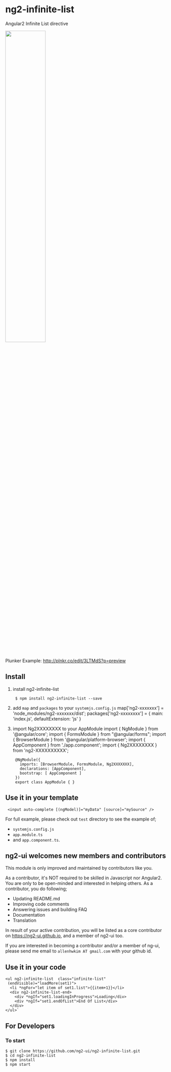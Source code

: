 # ng2-infinite-list
Angular2 Infinite List directive

<a href="http://ng2-ui.github.io/#/infinite-list">
  <img src="http://i.imgur.com/5SDqQ6t.png"width="50% border="1" />
</a> 

Plunker Example: http://plnkr.co/edit/3LTMdS?p=preview

## Install

1. install ng2-infinite-list

        $ npm install ng2-infinite-list --save

2. add `map` and `packages` to your `systemjs.config.js`
        map['ng2-xxxxxxx'] = 'node_modules/ng2-xxxxxxx/dist';
        packages['ng2-xxxxxxxx'] = { main: 'index.js', defaultExtension: 'js' }

3. import Ng2XXXXXXXX to your AppModule
        import { NgModule } from '@angular/core';
        import { FormsModule } from "@angular/forms";
        import { BrowserModule  } from '@angular/platform-browser';
        import { AppComponent } from './app.component';
        import { Ng2XXXXXXXX } from 'ng2-XXXXXXXXXX';
        
        @NgModule({
          imports: [BrowserModule, FormsModule, Ng2XXXXXXX],
          declarations: [AppComponent],
          bootstrap: [ AppComponent ]
        })
        export class AppModule { }

## Use it in your template
 
     <input auto-complete [(ngModel)]="myData" [source]="mySource" />
         
For full example, please check out `test` directory to see the example of;

  - `systemjs.config.js`
  - `app.module.ts`
  -  and `app.component.ts`.

## **ng2-ui** welcomes new members and contributors

This module is only improved and maintained by contributors like you.

As a contributor, it's NOT required to be skilled in Javascript nor Angular2. 
You are only to be open-minded and interested in helping others.
As a contributor, you do following;

  * Updating README.md
  * Improving code comments
  * Answering issues and building FAQ
  * Documentation
  * Translation

In result of your active contribution, you will be listed as a core contributor
on https://ng2-ui.github.io, and a member of ng2-ui too.

If you are interested in becoming a contributor and/or a member of ng-ui,
please send me email to `allenhwkim AT gmail.com` with your github id. 


## Use it in your code

    <ul ng2-infinite-list  class="infinite-list"
     (endVisible)="loadMore(set1)">
      <li *ngFor="let item of set1.list">{{item+1}}</li>
      <div ng2-infinite-list-end>
        <div *ngIf="set1.loadingInProgress">Loading</div>
        <div *ngIf="set1.endOfList">End Of List</div>
      </div>
    </ul>`

## For Developers

### To start

    $ git clone https://github.com/ng2-ui/ng2-infinite-list.git
    $ cd ng2-infinite-list
    $ npm install
    $ npm start

